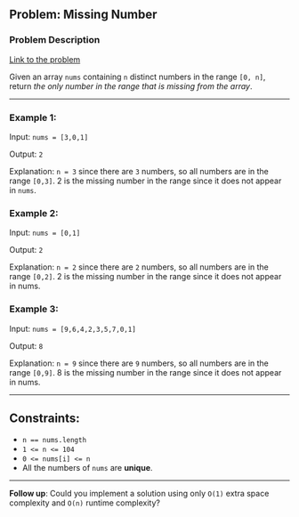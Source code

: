 ## Problem: Missing Number

### Problem Description
[Link to the problem](https://leetcode.com/explore/interview/card/top-interview-questions-easy/99/others/722/)

Given an array `nums` containing `n` distinct numbers in the range `[0, n]`, return *the only number in the range that is missing from the array*.

---

### Example 1:

Input: `nums = [3,0,1]`

Output: `2`

Explanation: `n = 3` since there are `3` numbers, so all numbers are in the range `[0,3]`. 2 is the missing number in the range since it does not appear in `nums`.

### Example 2:

Input: `nums = [0,1]`

Output: `2`

Explanation: `n = 2` since there are `2` numbers, so all numbers are in the range `[0,2]`. 2 is the missing number in the range since it does not appear in nums.

### Example 3:

Input: `nums = [9,6,4,2,3,5,7,0,1]`

Output: `8`

Explanation: `n = 9` since there are `9` numbers, so all numbers are in the range `[0,9]`. 8 is the missing number in the range since it does not appear in nums.

---

## Constraints:

 - `n == nums.length`
 - `1 <= n <= 104`
 - `0 <= nums[i] <= n`
 - All the numbers of `nums` are **unique**.

---

**Follow up**: Could you implement a solution using only `O(1)` extra space complexity and `O(n)` runtime complexity?
